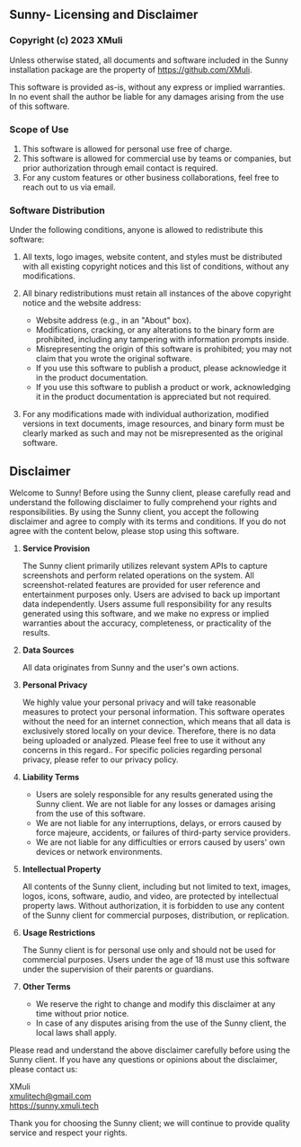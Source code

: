 ## Sunny- Licensing and Disclaimer

### Copyright (c) 2023 XMuli

Unless otherwise stated, all documents and software included in the Sunny installation package are the property of https://github.com/XMuli.

This software is provided as-is, without any express or implied warranties. In no event shall the author be liable for any damages arising from the use of this software.

### Scope of Use

1. This software is allowed for personal use free of charge.
2. This software is allowed for commercial use by teams or companies, but prior authorization through email contact is required.
3. For any custom features or other business collaborations, feel free to reach out to us via email.

### Software Distribution

Under the following conditions, anyone is allowed to redistribute this software:

1. All texts, logo images, website content, and styles must be distributed with all existing copyright notices and this list of conditions, without any modifications.
2. All binary redistributions must retain all instances of the above copyright notice and the website address:
   - Website address (e.g., in an "About" box).
   - Modifications, cracking, or any alterations to the binary form are prohibited, including any tampering with information prompts inside.
   - Misrepresenting the origin of this software is prohibited; you may not claim that you wrote the original software.
   - If you use this software to publish a product, please acknowledge it in the product documentation.
   - If you use this software to publish a product or work, acknowledging it in the product documentation is appreciated but not required.

3. For any modifications made with individual authorization, modified versions in text documents, image resources, and binary form must be clearly marked as such and may not be misrepresented as the original software.

## Disclaimer

Welcome to Sunny! Before using the Sunny client, please carefully read and understand the following disclaimer to fully comprehend your rights and responsibilities. By using the Sunny client, you accept the following disclaimer and agree to comply with its terms and conditions. If you do not agree with the content below, please stop using this software.

1. **Service Provision**

   The Sunny client primarily utilizes relevant system APIs to capture screenshots and perform related operations on the system. All screenshot-related features are provided for user reference and entertainment purposes only. Users are advised to back up important data independently. Users assume full responsibility for any results generated using this software, and we make no express or implied warranties about the accuracy, completeness, or practicality of the results.

2. **Data Sources**

   All data originates from Sunny and the user's own actions.

3. **Personal Privacy**

   We highly value your personal privacy and will take reasonable measures to protect your personal information. This software operates without the need for an internet connection, which means that all data is exclusively stored locally on your device. Therefore, there is no data being uploaded or analyzed. Please feel free to use it without any concerns in this regard.. For specific policies regarding personal privacy, please refer to our privacy policy.

4. **Liability Terms**

   - Users are solely responsible for any results generated using the Sunny client. We are not liable for any losses or damages arising from the use of this software.
   - We are not liable for any interruptions, delays, or errors caused by force majeure, accidents, or failures of third-party service providers.
   - We are not liable for any difficulties or errors caused by users' own devices or network environments.

5. **Intellectual Property**

   All contents of the Sunny client, including but not limited to text, images, logos, icons, software, audio, and video, are protected by intellectual property laws. Without authorization, it is forbidden to use any content of the Sunny client for commercial purposes, distribution, or replication.

6. **Usage Restrictions**

   The Sunny client is for personal use only and should not be used for commercial purposes. Users under the age of 18 must use this software under the supervision of their parents or guardians.

7. **Other Terms**

   - We reserve the right to change and modify this disclaimer at any time without prior notice.
   - In case of any disputes arising from the use of the Sunny client, the local laws shall apply.

Please read and understand the above disclaimer carefully before using the Sunny client. If you have any questions or opinions about the disclaimer, please contact us:

XMuli   
xmulitech@gmail.com   
https://sunny.xmuli.tech

Thank you for choosing the Sunny client; we will continue to provide quality service and respect your rights.